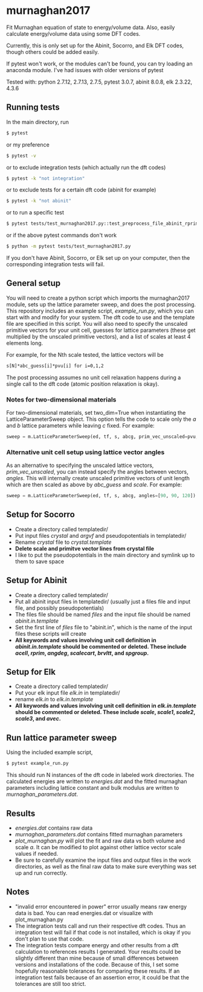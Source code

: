 # murnaghan2017
Fit Murnaghan equation of state to energy/volume data. Also, easily calculate energy/volume data using some DFT codes.

Currently, this is only set up for the Abinit, Socorro, and Elk DFT codes, though others could be added easily.

If pytest won't work, or the modules can't be found, you can try loading an anaconda module. I've had issues with older versions of pytest

Tested with: python 2.7.12, 2.7.13, 2.7.5, pytest 3.0.7, abinit 8.0.8, elk 2.3.22, 4.3.6

## Running tests
In the main directory, run
```bash
$ pytest
```
or my preference
```bash
$ pytest -v
```
or to exclude integration tests (which actually run the dft codes)
```bash
$ pytest -k "not integration"
```
or to exclude tests for a certain dft code (abinit for example)
```bash
$ pytest -k "not abinit"
```
or to run a specific test
```bash
$ pytest tests/test_murnaghan2017.py::test_preprocess_file_abinit_rprim
```
or if the above pytest commands don't work
```bash
$ python -m pytest tests/test_murnaghan2017.py
```
If you don't have Abinit, Socorro, or Elk set up on your computer, then the corresponding integration tests will fail.

## General setup
You will need to create a python script which imports the murnaghan2017 module, sets up the lattice parameter sweep, and does the post processing. This repository includes an example script, *example_run.py*, which you can start with and modify for your system. The dft code to use and the template file are specified in this script. You will also need to specify the unscaled primitive vectors for your unit cell, guesses for lattice parameters (these get multiplied by the unscaled primitive vectors), and a list of scales at least 4 elements long.

For example, for the Nth scale tested, the lattice vectors will be
```latex
s[N]*abc_guess[i]*pvu[i] for i=0,1,2
```

The post processing assumes no unit cell relaxation happens during a single call to the dft code (atomic position relaxation is okay).

### Notes for two-dimensional materials
For two-dimensional materials, set two_dim=True when instantiating the LatticeParameterSweep object. This option tells the code to scale only the *a* and *b* lattice parameters while leaving *c* fixed. For example:
```python
sweep = m.LatticeParameterSweep(ed, tf, s, abcg, prim_vec_unscaled=pvu, two_dim=True)
```

### Alternative unit cell setup using lattice vector angles
As an alternative to specifying the unscaled lattice vectors, *prim_vec_unscaled*, you can instead specify the angles between vectors, *angles*. This will internally create unscaled primitive vectors of unit length which are then scaled as above by *abc_guess* and *scale*. For example:
```python
sweep = m.LatticeParameterSweep(ed, tf, s, abcg, angles=[90, 90, 120])
```

## Setup for Socorro
* Create a directory called templatedir/
* Put input files *crystal* and *argvf* and pseudopotentials in templatedir/
* Rename *crystal* file to *crystal.template*
* **Delete scale and primitve vector lines from crystal file**
* I like to put the pseudopotentials in the main directory and symlink up to them to save space

## Setup for Abinit
* Create a directory called templatedir/
* Put all abinit input files in templatedir/ (usually just a files file and input file, and possibly pseudopotentials)
* The files file should be named *files* and the input file should be named *abinit.in.template*
* Set the first line of *files* file to "abinit.in", which is the name of the input files these scripts will create
* **All keywords and values involving unit cell definition in _abinit.in.template_ should be commented or deleted. These include _acell_, _rprim_, _angdeg_, _scalecart_, _brvltt_, and _spgroup_.**

## Setup for Elk
* Create a directory called templatedir/
* Put your elk input file *elk.in* in templatedir/
* rename *elk.in* to *elk.in.template*
* **All keywords and values involving unit cell definition in _elk.in.template_ should be commented or deleted. These include _scale_, _scale1_, _scale2_, _scale3_, and _avec_.**

## Run lattice parameter sweep
Using the included example script,
```bash
$ pytest example_run.py
```
This should run N instances of the dft code in labeled work directories. The calculated energies are written to *energies.dat* and the fitted murnaghan parameters including lattice constant and bulk modulus are written to *murnaghan_parameters.dat*.

## Results
* *energies.dat* contains raw data
* *murnaghan_parameters.dat* contains fitted murnaghan parameters
* *plot_murnaghan.py* will plot the fit and raw data vs both volume and scale *a*. It can be modified to plot against other lattice vector scale values if needed. 
* Be sure to carefully examine the input files and output files in the work directories, as well as the final raw data to make sure everything was set up and run correctly.

## Notes
* "invalid error encountered in power" error usually means raw energy data is bad. You can read energies.dat or visualize with plot_murnaghan.py
* The integration tests call and run their respective dft codes. Thus an integration test will fail if that code is not installed, which is okay if you don't plan to use that code. 
* The integration tests compare energy and other results from a dft calculation to references results I generated. Your results could be slightly different than mine because of small differences between versions and installations of the code. Because of this, I set some hopefully reasonable tolerances for comparing these results. If an integration test fails because of an assertion error, it could be that the tolerances are still too strict.
